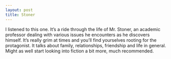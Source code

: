 ```yaml
---
layout: post
title: Stoner
---
```


I listened to this one. It’s a ride through the life of Mr. Stoner, an academic professor dealing with various issues he encounters as he discovers himself. It’s really grim at times and you’ll find yourselves rooting for the protagonist. It talks about family, relationships, friendship and life in general. Might as well start looking into fiction a bit more, much recommended.
